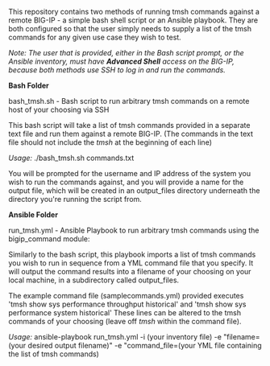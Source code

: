 This repository contains two methods of running tmsh commands against a remote BIG-IP - a simple bash shell script or an Ansible playbook. They are both configured so that the user simply needs to supply a list of the tmsh commands for any given use case they wish to test.

*Note: The user that is provided, either in the Bash script prompt, or the Ansible inventory, must have **Advanced Shell** access on the BIG-IP, because both methods use SSH to log in and run the commands.*

**Bash Folder**

bash_tmsh.sh - Bash script to run arbitrary tmsh commands on a remote host of your choosing via SSH

This bash script will take a list of tmsh commands provided in a separate text file and run them against a remote BIG-IP. (The commands in the text file should not include the *tmsh* at the beginning of each line)

*Usage:*
./bash_tmsh.sh commands.txt

You will be prompted for the username and IP address of the system you wish to run the commands against, and you will provide a name for the output file, which will be created in an output_files directory underneath the directory you're running the script from. 

**Ansible Folder**

run_tmsh.yml - Ansible Playbook to run arbitrary tmsh commands using the bigip_command module:

Similarly to the bash script, this playbook imports a list of tmsh commands you wish to run in sequence from a YML command file that you specify. 
It will output the command results into a filename of your choosing on your local machine, in a subdirectory called output_files.

The example command file (samplecommands.yml) provided executes 'tmsh show sys performance throughput historical' and 'tmsh show sys performance system historical'
These lines can be altered to the tmsh commands of your choosing (leave off *tmsh* within the command file).

*Usage:* 
ansible-playbook run_tmsh.yml -i (your inventory file) -e "filename=(your desired output filename)" -e "command_file=(your YML file containing the list of tmsh commands)

